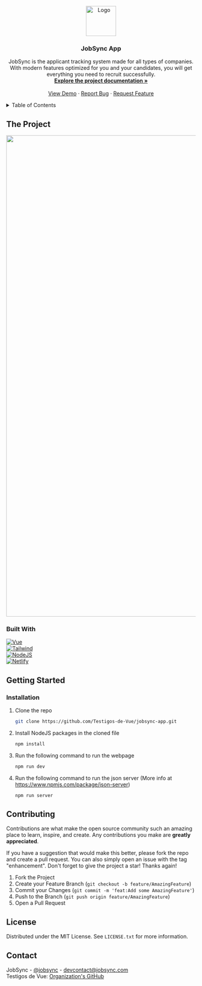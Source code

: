<br />
<div align="center">
  <a href="https://github.com/Testigos-de-Vue/jobsync-app" target="_blank">
    <img src="https://i.imgur.com/gR9AIdK.png" alt="Logo" width="auto" height="80">
  </a>
  <h3 align="center">JobSync App</h3>
  <p align="center">
    JobSync is the applicant tracking system made for all types of companies. With modern features optimized for you and your candidates, you will get everything you need to recruit successfully.
    <br />
    <a href="https://github.com/Testigos-de-Vue/jobsync-app"><strong>Explore the project documentation »</strong></a>
    <br />
    <br />
    <a href="https://jobsync-app.netlify.app" target="_blank">View Demo</a>
    ·
    <a href="https://github.com/Testigos-de-Vue/jobsync-app/issues" target="_blank">Report Bug</a>
    ·
    <a href="https://github.com/Testigos-de-Vue/jobsync-app/pulls" target="_blank">Request Feature</a>
  </p>
</div>

<details>
  <summary>Table of Contents</summary>
  <ol>
    <li>
      <a href="#about-the-project">About The Project</a>
      <ul>
        <li><a href="#built-with">Built With</a></li>
      </ul>
    </li>
    <li>
      <a href="#getting-started">Getting Started</a>
      <ul>
        <li><a href="#installation">Installation</a></li>
      </ul>
    </li>
    <li><a href="#contributing">Contributing</a></li>
    <li><a href="#license">License</a></li>
    <li><a href="#contact">Contact</a></li>
  </ol>
</details>

## The Project

<div align="center">
  <a href="https://github.com/Testigos-de-Vue/jobsync-app" target="_blank">
    <img src="https://i.imgur.com/YYlJbE1.png" alt="Preview Web Aplication" style="height:auto; width:1280px;">
  </a>
</div>

### Built With
[![Vue][vue-shield]][vue-url]<br>
[![Tailwind][tailwind-shield]][tailwind-url]<br>
[![NodeJS][nodejs-shield]][nodejs-url]<br>
[![Netlify][netlify-shield]][netlify-url]<br>

<!-- GETTING STARTED -->
## Getting Started
### Installation
1. Clone the repo
   ```sh
   git clone https://github.com/Testigos-de-Vue/jobsync-app.git
   ```
2. Install NodeJS packages in the cloned file
   ```sh
   npm install
   ```
3. Run the following command to run the webpage
   ```sh
   npm run dev
   ```
4. Run the following command to run the json server (More info at  https://www.npmjs.com/package/json-server)
   ```sh
   npm run server
   ```

<!-- CONTRIBUTING -->
## Contributing

Contributions are what make the open source community such an amazing place to learn, inspire, and create. Any contributions you make are **greatly appreciated**.

If you have a suggestion that would make this better, please fork the repo and create a pull request. You can also simply open an issue with the tag "enhancement".
Don't forget to give the project a star! Thanks again!

1. Fork the Project
2. Create your Feature Branch (`git checkout -b feature/AmazingFeature`)
3. Commit your Changes (`git commit -m 'feat:Add some AmazingFeature'`)
4. Push to the Branch (`git push origin feature/AmazingFeature`)
5. Open a Pull Request


<!-- LICENSE -->
## License
Distributed under the MIT License. See `LICENSE.txt` for more information.

<!-- CONTACT -->
## Contact
JobSync - [@jobsync](https://twitter.com/jobsync) - devcontact@jobsync.com
<br />
Testigos de Vue: [Organization's GitHub](https://github.com/github_username/repo_name)

<!-- MARKDOWN LINKS & IMAGES -->
[tailwind-url]: https://tailwindcss.com/
[tailwind-shield]: https://img.shields.io/badge/Tailwind_CSS-38B2AC?style=for-the-badge&logo=tailwind-css&logoColor=white
[vue-url]: https://vuejs.org/
[vue-shield]: https://img.shields.io/badge/Vue.js-35495E?style=for-the-badge&logo=vue.js&logoColor=4FC08D
[nodejs-url]: https://nodejs.org/en
[nodejs-shield]: https://img.shields.io/badge/Node.js-43853D?style=for-the-badge&logo=node.js&logoColor=white
[netlify-url]: https://www.netlify.com/
[netlify-shield]: https://img.shields.io/badge/Netlify-00C7B7?style=for-the-badge&logo=netlify&logoColor=white

